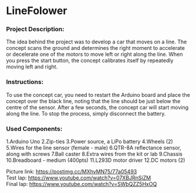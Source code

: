 # LineFolower

### Project Description: 
The idea behind the project was to develop a car that moves on a line. The concept scans the ground and determines the right moment to accelerate or decelerate one of the motors to move left or right along the line. When you press the start button, the concept calibrates itself by repeatedly moving left and right.
### Instructions: 
To use the concept car, you need to restart the Arduino board and place the concept over the black line, noting that the line should be just below the centre of the sensor. After a few seconds, the concept car will start moving along the line. To stop the process, simply disconnect the battery.
### Used Components: 
1.Arduino Uno
2.Zip-ties
3.Power source, a LiPo battery
4.Wheels (2)
5.Wires for the line sensor (female - male)
6.QTR-8A reflectance sensor, along with screws
7.Ball caster
8.Extra wires from the kit or lab
9.Chassis
10.Breadboard - medium (400pts)
11.L293D motor driver
12.DC motors (2)

Picture link: https://postimg.cc/MXhvMN75/77a05493 \
Test lap: https://www.youtube.com/watch?v=07XBJRnSiZM \
Final lap: https://www.youtube.com/watch?v=SWbQZZ5HxOQ
